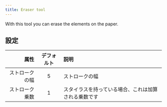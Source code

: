```yaml
---
title: Eraser tool
---
```


With this tool you can erase the elements on the paper.

## 設定

|      属性 | デフォルト | 説明                         |
| ------: | :---: | :------------------------- |
| ストロークの幅 |   5   | ストロークの幅                    |
| ストローク乗数 |   1   | スタイラスを持っている場合、これは加算される乗数です |
